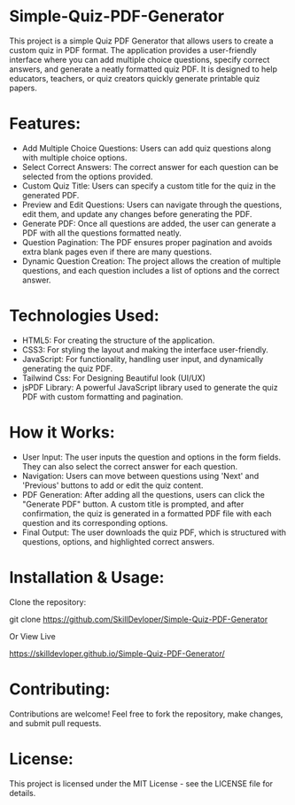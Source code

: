 # Simple-Quiz-PDF-Generator
This project is a simple Quiz PDF Generator that allows users to create a custom quiz in PDF format. The application provides a user-friendly interface where you can add multiple choice questions, specify correct answers, and generate a neatly formatted quiz PDF. It is designed to help educators, teachers, or quiz creators quickly generate printable quiz papers.

# Features:

- Add Multiple Choice Questions: Users can add quiz questions along with multiple choice options.
- Select Correct Answers: The correct answer for each question can be selected from the options provided.
- Custom Quiz Title: Users can specify a custom title for the quiz in the generated PDF.
- Preview and Edit Questions: Users can navigate through the questions, edit them, and update any changes before generating the PDF.
- Generate PDF: Once all questions are added, the user can generate a PDF with all the questions formatted neatly.
- Question Pagination: The PDF ensures proper pagination and avoids extra blank pages even if there are many questions.
- Dynamic Question Creation: The project allows the creation of multiple questions, and each question includes a list of options and the correct answer.

# Technologies Used:

- HTML5: For creating the structure of the application.
- CSS3: For styling the layout and making the interface user-friendly.
- JavaScript: For functionality, handling user input, and dynamically generating the quiz PDF.
- Tailwind Css: For Designing Beautiful look (UI/UX) 
- jsPDF Library: A powerful JavaScript library used to generate the quiz PDF with custom formatting and pagination.
  
# How it Works:

- User Input: The user inputs the question and options in the form fields. They can also select the correct answer for each question.
- Navigation: Users can move between questions using 'Next' and 'Previous' buttons to add or edit the quiz content.
- PDF Generation: After adding all the questions, users can click the "Generate PDF" button. A custom title is prompted, and after confirmation, the quiz is generated in a formatted PDF file with each question and its corresponding options.
- Final Output: The user downloads the quiz PDF, which is structured with questions, options, and highlighted correct answers.

# Installation & Usage:

Clone the repository:

git clone https://github.com/SkillDevloper/Simple-Quiz-PDF-Generator

Or View Live

https://skilldevloper.github.io/Simple-Quiz-PDF-Generator/


# Contributing:

Contributions are welcome! Feel free to fork the repository, make changes, and submit pull requests.
# License:

This project is licensed under the MIT License - see the LICENSE file for details.

